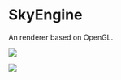 # SkyEngine
An renderer based on OpenGL.

![](https://github.com/SilangQuan/SkyEngine/tree/master/Screenshots/7.png)

![](https://github.com/SilangQuan/SkyEngine/tree/master/Screenshots/8.png)